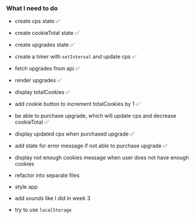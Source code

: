 ### What I need to do

- create cps state ✅
- create cookieTotal state ✅
- create upgrades state ✅
- create a timer with `setInterval` and update cps ✅
- fetch upgrades from api ✅
- render upgrades ✅
- display totalCookies ✅
- add cookie button to increment totalCookies by 1 ✅
- be able to purchase upgrade, which will update cps and decrease cookieTotal ✅
- display updated cps when purchased upgrade ✅
- add state for error message if not able to purchase upgrade ✅
- display not enough cookies message when user does not have enough cookies

- refactor into separate files
- style app
- add sounds like I did in week 3
- try to use `localStorage`
